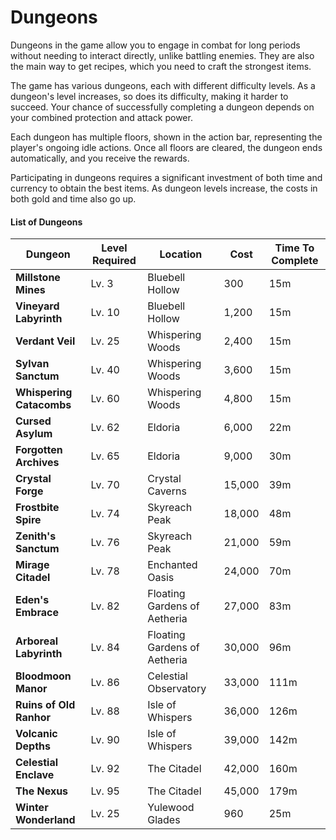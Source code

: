 # Dungeons

Dungeons in the game allow you to engage in combat for long periods without needing to interact directly, unlike battling enemies. They are also the main way to get recipes, which you need to craft the strongest items.

The game has various dungeons, each with different difficulty levels. As a dungeon's level increases, so does its difficulty, making it harder to succeed. Your chance of successfully completing a dungeon depends on your combined protection and attack power.

Each dungeon has multiple floors, shown in the action bar, representing the player's ongoing idle actions. Once all floors are cleared, the dungeon ends automatically, and you receive the rewards.

Participating in dungeons requires a significant investment of both time and currency to obtain the best items. As dungeon levels increase, the costs in both gold and time also go up.

#### List of Dungeons

| Dungeon | Level Required | Location | Cost  | Time To Complete |
| ------- | -------------- | -------- | ----- | ---------------- |
| __Millstone Mines__ | Lv. 3 | Bluebell Hollow | 300 | 15m |
| __Vineyard Labyrinth__ | Lv. 10 | Bluebell Hollow | 1,200 | 15m |
| __Verdant Veil__ | Lv. 25 | Whispering Woods | 2,400 | 15m |
| __Sylvan Sanctum__ | Lv. 40 | Whispering Woods | 3,600| 15m |
| __Whispering Catacombs__ | Lv. 60 | Whispering Woods | 4,800 | 15m |
| __Cursed Asylum__ | Lv. 62 | Eldoria | 6,000 | 22m |
| __Forgotten Archives__ | Lv. 65 | Eldoria | 9,000 | 30m |
| __Crystal Forge__ | Lv. 70 | Crystal Caverns | 15,000 | 39m |
| __Frostbite Spire__ | Lv. 74 | Skyreach Peak | 18,000 | 48m |
| __Zenith's Sanctum__ | Lv. 76 | Skyreach Peak | 21,000 | 59m |
| __Mirage Citadel__ | Lv. 78 | Enchanted Oasis | 24,000 | 70m |
| __Eden's Embrace__ | Lv. 82 | Floating Gardens of Aetheria | 27,000 | 83m |
| __Arboreal Labyrinth__ | Lv. 84 | Floating Gardens of Aetheria | 30,000 | 96m |
| __Bloodmoon Manor__ | Lv. 86 | Celestial Observatory | 33,000 | 111m | 
| __Ruins of Old Ranhor__ | Lv. 88 | Isle of Whispers | 36,000 | 126m |
| __Volcanic Depths__ | Lv. 90 | Isle of Whispers | 39,000 | 142m |
| __Celestial Enclave__ | Lv. 92 | The Citadel | 42,000 | 160m |
| __The Nexus__ | Lv. 95 | The Citadel | 45,000 | 179m |
| __Winter Wonderland__ | Lv. 25 | Yulewood Glades | 960 | 25m |
